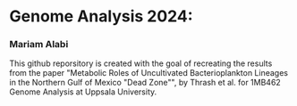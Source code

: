 # Genome Analysis 2024: 
### Mariam Alabi


This github reporsitory is created with the goal of recreating the results from the paper "Metabolic Roles of Uncultivated Bacterioplankton Lineages in the Northern Gulf of Mexico "Dead Zone"", by Thrash et al. for 1MB462 Genome Analysis at Uppsala University.


